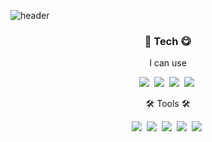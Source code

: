 ![header](https://capsule-render.vercel.app/api?type=waving&color=gradient&customColorList=0,&height=250&section=header&text=Binis%20Git&fontSize=60&fontColor=7774b6&fontAlign=84&fontAlignY=60&descAlignY=10)

<h3 align="center"> 🥇 Tech 😋 </h3>

<p align="center"> I can use </p>

<p align="center">
  <img src="https://img.shields.io/badge/Python-3766AB?style=flat-square&logo=Python&logoColor=white"/></a>&nbsp
  <img src="https://img.shields.io/badge/C++-00599C?style=flat-square&logo=C%2B%2B&logoColor=white"/></a>&nbsp
  <img src="https://img.shields.io/badge/C-A8B9CC?style=flat-square&logo=C&logoColor=white"/></a>&nbsp
  <img src="https://img.shields.io/badge/Linux-FCC624?style=flat-square&logo=linux&logoColor=white"/></a>&nbsp

  
</p>

<p align="center"> 🛠️ Tools 🛠️ </p>
<p align="center">
  <img src="https://img.shields.io/badge/VSCode-007ACC?style=flat-square&logo=visualstudiocode&logoColor=white"/></a>&nbsp
  <img src="https://img.shields.io/badge/Vmware-607078?style=flat-square&logo=Ubuntu&logoColor=white"/></a>&nbsp
  <img src="https://img.shields.io/badge/Kali-557C94?style=flat-square&logo=kalilinux&logoColor=white"/></a>&nbsp
  <img src="https://img.shields.io/badge/Colab-F9AB00?style=flat-square&logo=googlecolab&logoColor=white"/></a>&nbsp
  <img src="https://img.shields.io/badge/GitHub-181717?style=flat-square&logo=github&logoColor=white"/></a>&nbsp
 
 </p>
 
 <br>
 

